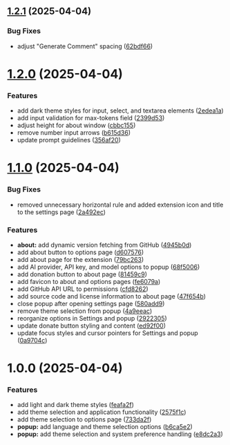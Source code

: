 ## [1.2.1](https://github.com/Sigmanor/yt-ai-comments/compare/v1.2.0...v1.2.1) (2025-04-04)


### Bug Fixes

* adjust "Generate Comment" spacing ([62bdf66](https://github.com/Sigmanor/yt-ai-comments/commit/62bdf6685fb1e2d33758b97607ad0983a6b20f12))

# [1.2.0](https://github.com/Sigmanor/yt-ai-comments/compare/v1.1.0...v1.2.0) (2025-04-04)


### Features

* add dark theme styles for input, select, and textarea elements ([2edea1a](https://github.com/Sigmanor/yt-ai-comments/commit/2edea1a1fa4fa267dcbe8aa7b1ef55bc5b8f2f1a))
* add input validation for max-tokens field ([2399d53](https://github.com/Sigmanor/yt-ai-comments/commit/2399d539f65d9d7f99e74f3eb07cc160ce9b4d57))
* adjust height for about window ([cbbc155](https://github.com/Sigmanor/yt-ai-comments/commit/cbbc155ae25f3398a7f4de37b918beb9b92c1241))
* remove number input arrows ([b615d36](https://github.com/Sigmanor/yt-ai-comments/commit/b615d36dba17d30d81659a38936bcb02432d353c))
* update prompt guidelines ([356af20](https://github.com/Sigmanor/yt-ai-comments/commit/356af20ce801e774cbe4d377a16e1578d89557b3))

# [1.1.0](https://github.com/Sigmanor/yt-ai-comments/compare/v1.0.0...v1.1.0) (2025-04-04)


### Bug Fixes

* removed unnecessary horizontal rule and added extension icon and title to the settings page ([2a492ec](https://github.com/Sigmanor/yt-ai-comments/commit/2a492ec53d2f2a5d16e760a1122b9eaf1d609127))


### Features

* **about:** add dynamic version fetching from GitHub ([4945b0d](https://github.com/Sigmanor/yt-ai-comments/commit/4945b0dd9cf93e8fe1203fd2141c68470dcebc81))
* add about button to options page ([d607576](https://github.com/Sigmanor/yt-ai-comments/commit/d607576638bf59ccd1135319dfd1577c6da2178b))
* add about page for the extension ([79bc263](https://github.com/Sigmanor/yt-ai-comments/commit/79bc26359eca13fbcb48d010a177a4d82e4f6940))
* add AI provider, API key, and model options to popup ([68f5006](https://github.com/Sigmanor/yt-ai-comments/commit/68f50064ea9de3dca83a602ac628644010e9b1a4))
* add donation button to about page ([81459c9](https://github.com/Sigmanor/yt-ai-comments/commit/81459c92d11474b28d4b62bd282e7b768d12e466))
* add favicon to about and options pages ([fe6079a](https://github.com/Sigmanor/yt-ai-comments/commit/fe6079a3cee112ccf4843dde67f8d7aedcc08096))
* add GitHub API URL to permissions ([cfd8262](https://github.com/Sigmanor/yt-ai-comments/commit/cfd826200ac2fa1509fd170c330e58c885440e43))
* add source code and license information to about page ([47f654b](https://github.com/Sigmanor/yt-ai-comments/commit/47f654beed2dffc7b012bfd6862b43476aec2e74))
* close popup after opening settings page ([580add9](https://github.com/Sigmanor/yt-ai-comments/commit/580add9f17d7c9cdd5acbc6c7245444904713daf))
* remove theme selection from popup ([4a9eeac](https://github.com/Sigmanor/yt-ai-comments/commit/4a9eeaca77a9131cca95c01e28b702b408deb488))
* reorganize options in Settings and popup ([2922305](https://github.com/Sigmanor/yt-ai-comments/commit/2922305780bb1b700be84a733b39102c19d46be1))
* update donate button styling and content ([ed92f00](https://github.com/Sigmanor/yt-ai-comments/commit/ed92f0095907c1083bee05fb6a5c6ff20d421b52))
* update focus styles and cursor pointers for Settings and popup ([0a9704c](https://github.com/Sigmanor/yt-ai-comments/commit/0a9704ccef27d6c6a4220b6e0c7d23ae03d7afa4))

# 1.0.0 (2025-04-04)


### Features

* add light and dark theme styles ([feafa2f](https://github.com/Sigmanor/yt-ai-comments/commit/feafa2f17173d7046ab8dd5d5f9d5a626721cd42))
* add theme selection and application functionality ([2575f1c](https://github.com/Sigmanor/yt-ai-comments/commit/2575f1ce784c6579374022f35f914bd8764dd6df))
* add theme selection to options page ([733da2f](https://github.com/Sigmanor/yt-ai-comments/commit/733da2fb2e806423f57a9a1a53d41f5918287aea))
* **popup:** add language and theme selection options ([b6ca5e2](https://github.com/Sigmanor/yt-ai-comments/commit/b6ca5e2e52b7e7e8ee2b406e0d23f735718f6738))
* **popup:** add theme selection and system preference handling ([e8dc2a3](https://github.com/Sigmanor/yt-ai-comments/commit/e8dc2a32b9e9430fa1586b8b33da8117a70d431c))
